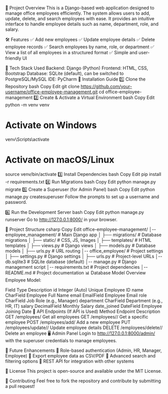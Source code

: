 📌 Project Overview
This is a Django-based web application designed to manage office employees efficiently. The system allows users to add, update, delete, and search employees with ease. It provides an intuitive interface to handle employee details such as name, department, role, and salary.

🛠 Features
✅ Add new employees
✅ Update employee details
✅ Delete employee records
✅ Search employees by name, role, or department
✅ View a list of all employees in a structured format
✅ Simple and user-friendly UI

🔧 Tech Stack Used
Backend: Django (Python)
Frontend: HTML, CSS, Bootstrap
Database: SQLite (default), can be switched to PostgreSQL/MySQL
IDE: PyCharm
🚀 Installation Guide
1️⃣ Clone the Repository
bash
Copy
Edit
git clone https://github.com/your-username/office-employee-management.git
cd office-employee-management
2️⃣ Create & Activate a Virtual Environment
bash
Copy
Edit
python -m venv venv
# Activate on Windows
venv\Scripts\activate
# Activate on macOS/Linux
source venv/bin/activate
3️⃣ Install Dependencies
bash
Copy
Edit
pip install -r requirements.txt
4️⃣ Run Migrations
bash
Copy
Edit
python manage.py migrate
5️⃣ Create a Superuser (for Admin Panel)
bash
Copy
Edit
python manage.py createsuperuser
Follow the prompts to set up a username and password.

6️⃣ Run the Development Server
bash
Copy
Edit
python manage.py runserver
Go to http://127.0.0.1:8000/ in your browser.

📂 Project Structure
csharp
Copy
Edit
office-employee-management/
│-- employee_management/   # Main Django app
│   ├── migrations/        # Database migrations
│   ├── static/            # CSS, JS, Images
│   ├── templates/         # HTML templates
│   ├── views.py           # Django views
│   ├── models.py          # Database models
│   ├── urls.py            # URL routing
│-- office_employee/       # Project settings
│   ├── settings.py        # Django settings
│   ├── urls.py            # Project-level URLs
│-- db.sqlite3             # SQLite database (default)
│-- manage.py              # Django management script
│-- requirements.txt       # Project dependencies
│-- README.md              # Project documentation
📊 Database Model Overview
Employee Model:

Field	Type	Description
id	Integer (Auto)	Unique Employee ID
name	CharField	Employee Full Name
email	EmailField	Employee Email
role	CharField	Job Role (e.g., Manager)
department	CharField	Department (e.g., HR, IT)
salary	DecimalField	Monthly Salary
date_joined	DateField	Employee Joining Date
📌 API Endpoints (If API is Used)
Method	Endpoint	Description
GET	/employees/	Get all employees
GET	/employees/<id>/	Get a specific employee
POST	/employees/add/	Add a new employee
PUT	/employees/update/<id>/	Update employee details
DELETE	/employees/delete/<id>/	Delete an employee
🖥️ Admin Panel
Login to http://127.0.0.1:8000/admin/ with the superuser credentials to manage employees.

🔧 Future Enhancements
📌 Role-based authentication (Admin, HR, Manager, Employee)
📌 Export employee data as CSV/PDF
📌 Advanced search and filtering options
📌 REST API for integration with other systems

📜 License
This project is open-source and available under the MIT License.

🙌 Contributing
Feel free to fork the repository and contribute by submitting a pull request!
